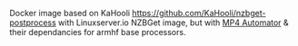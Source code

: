 Docker image based on KaHooli https://github.com/KaHooli/nzbget-postprocess with Linuxserver.io NZBGet image, but with [MP4 Automator](https://github.com/mdhiggins/sickbeard_mp4_automator) & their dependancies for armhf base processors.

